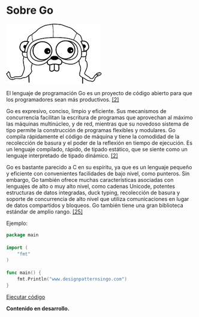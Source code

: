 # Sobre Go

![](/assets/appenginegopher.jpg)

El lenguaje de programación Go es un proyecto de código abierto para que los programadores sean más productivos. [\[2\]](recursos.md)

Go es expresivo, conciso, limpio y eficiente. Sus mecanismos de concurrencia facilitan la escritura de programas que aprovechan al máximo las máquinas multinúcleo, y de red, mientras que su novedoso sistema de tipo permite la construcción de programas flexibles y modulares. Go compila rápidamente el código de máquina y tiene la comodidad de la recolección de basura y el poder de la reflexión en tiempo de ejecución. Es un lenguaje compilado, rápido, de tipado estático, que se siente como un lenguaje interpretado de tipado dinámico. [\[2\]](recursos.md)

Go es bastante parecido a C en su espíritu, ya que es un lenguaje pequeño y eficiente con convenientes facilidades de bajo nivel, como punteros. Sin embargo, Go también ofrece muchas características asociadas con lenguajes de alto o muy alto nivel, como cadenas Unicode, potentes estructuras de datos integradas, duck typing, recolección de basura y soporte de concurrencia de alto nivel que utiliza comunicaciones en lugar de datos compartidos y bloqueos. Go también tiene una gran biblioteca estándar de amplio rango. [\[25\]](recursos.md)

Ejemplo:

```go
package main

import (
    "fmt"
)

func main() {
    fmt.Println("www.designpatternsingo.com")
}
```

[Ejecutar código](https://play.golang.org/p/vhgR-fZxZv6)

**Contenido en desarrollo.**
